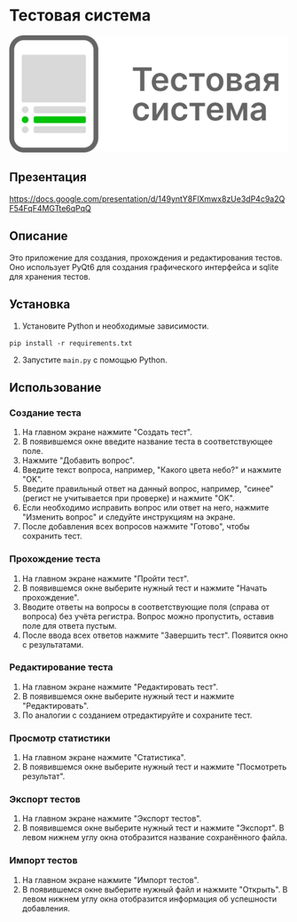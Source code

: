 # Тестовая система

![Тестовая система](/sources/logo.png)

## Презентация
https://docs.google.com/presentation/d/149yntY8FlXmwx8zUe3dP4c9a2QF54FqF4MGTte6qPqQ

## Описание
Это приложение для создания, прохождения и редактирования тестов. Оно использует PyQt6 для создания графического интерфейса и sqlite для хранения тестов.

## Установка
1. Установите Python и необходимые зависимости.
```
pip install -r requirements.txt
```
2. Запустите ```main.py``` с помощью Python.

## Использование

### Создание теста
1. На главном экране нажмите "Создать тест".
2. В появившемся окне введите название теста в соответствующее поле.
3. Нажмите "Добавить вопрос".
4. Введите текст вопроса, например, "Какого цвета небо?" и нажмите "OK".
5. Введите правильный ответ на данный вопрос, например, "синее" (регист не учитывается при проверке) и нажмите "OK".
6. Если необходимо исправить вопрос или ответ на него, нажмите "Изменить вопрос" и следуйте инструкциям на экране.
7. После добавления всех вопросов нажмите "Готово", чтобы сохранить тест.

### Прохождение теста
1. На главном экране нажмите "Пройти тест".
2. В появившемся окне выберите нужный тест и нажмите "Начать прохождение".
3. Вводите ответы на вопросы в соответствующие поля (справа от вопроса) без учёта регистра. Вопрос можно пропустить, оставив поле для ответа пустым.
4. После ввода всех ответов нажмите "Завершить тест". Появится окно с результатами.

### Редактирование теста
1. На главном экране нажмите "Редактировать тест".
2. В появившемся окне выберите нужный тест и нажмите "Редактировать".
3. По аналогии с созданием отредактируйте и сохраните тест.

### Просмотр статистики
1. На главном экране нажмите "Статистика".
2. В появившемся окне выберите нужный тест и нажмите "Посмотреть результат".

### Экспорт тестов
1. На главном экране нажмите "Экспорт тестов".
2. В появившемся окне выберите нужный тест и нажмите "Экспорт". В левом нижнем углу окна отобразится название сохранённого файла.

### Импорт тестов
1. На главном экране нажмите "Импорт тестов".
2. В появившемся окне выберите нужный файл и нажмите "Открыть". В левом нижнем углу окна отобразится информация об успешности добавления.
